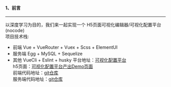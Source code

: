 #### 1、前言
***
以深度学习为目的，我们来一起实现一个 H5页面可视化编辑器/可视化配置平台 (nocode)      
项目技术栈:
- 前端 Vue + VueRouter + Vuex + Scss + ElementUI   
- 服务端 Egg + MySQL + Sequelize
- 其他 VueCli + Eslint + husky
平台地址：[可视化配置平台](https://ixuexi.plus/)    
h5页面：[可视化配置平台产出Demo页面](https://ixuexi.plus/view?id=90)    
前端代码地址：[git仓库](https://github.com/killWeb/nj_dragger)   
服务端代码地址：[git仓库](https://github.com/killWeb/egg-project) 